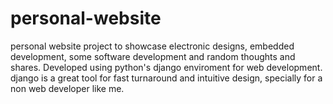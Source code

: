 # personal-website


personal website project to showcase electronic designs, embedded development, some software development and random thoughts and shares.
Developed using python's django enviroment for web development. django is a great tool for fast turnaround and intuitive design, specially for a non web developer like me.


